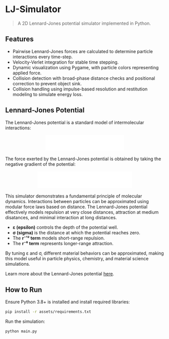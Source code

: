 # LJ-Simulator
>A 2D Lennard-Jones potential simulator implemented in Python.

## Features

* Pairwise Lennard-Jones forces are calculated to determine particle interactions every time-step.
* Velocity-Verlet integration for stable time stepping.
* Dynamic visualization using Pygame, with particle colors representing applied force.
* Collision detection with broad-phase distance checks and positional correction to prevent object sink.
* Collision handling using impulse-based resolution and restitution modeling to simulate energy loss.

## Lennard-Jones Potential
The Lennard-Jones potential is a standard model of intermolecular interactions:

<p align="center">
  <img src="assets/lj_potential.png" width="250">
</p>

The force exerted by the Lennard-Jones potential is obtained by taking the negative gradient of the potential:

<p align="center">
  <img src="assets/lj_force.png" width="300">
</p>

This simulator demonstrates a fundamental principle of molecular dynamics. Interactions between particles can be approximated using modular force laws based on distance. The Lennard-Jones potential effectively models repulsion at very close distances, attraction at medium disatances, and minimal interaction at long distances.

* **ε (epsilon)** controls the depth of the potential well.
* **σ (sigma)** is the distance at which the potential reaches zero.
* The **r⁻¹² term** models short-range repulsion.
* The **r⁻⁶ term** represents longer-range attraction.

By tuning ε and σ, different material behaviors can be approximated, making this model useful in particle physics, chemistry, and material science simulations.

Learn more about the Lennard-Jones potential [here](https://en.wikipedia.org/wiki/Lennard-Jones_potential).

## How to Run
Ensure Python 3.8+ is installed and install required libraries:
```bash
pip install -r assets/requirements.txt
```

Run the simulation:
```bash
python main.py
```
